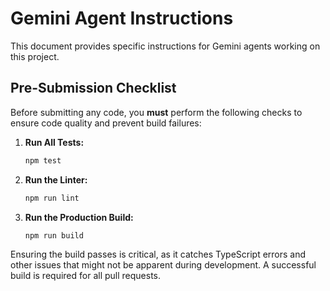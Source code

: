 # Gemini Agent Instructions

This document provides specific instructions for Gemini agents working on this project.

## Pre-Submission Checklist

Before submitting any code, you **must** perform the following checks to ensure code quality and prevent build failures:

1.  **Run All Tests:**
    ```bash
    npm test
    ```
2.  **Run the Linter:**
    ```bash
    npm run lint
    ```
3.  **Run the Production Build:**
    ```bash
    npm run build
    ```

Ensuring the build passes is critical, as it catches TypeScript errors and other issues that might not be apparent during development. A successful build is required for all pull requests.